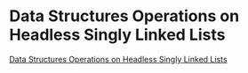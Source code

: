 # Data Structures Operations on Headless Singly Linked Lists
[Data Structures Operations on Headless Singly Linked Lists](https://aiwithcloud.com/2022/09/15/data_structures_operations_on_headless_singly_linked_lists/)